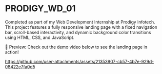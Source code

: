 # PRODIGY_WD_01

Completed as part of my Web Development Internship at Prodigy Infotech.
This project features a fully responsive landing page with a fixed navigation bar, scroll-based interactivity, and dynamic background color transitions using HTML, CSS, and JavaScript.

🎥 Preview:
Check out the demo video below to see the landing page in action!



https://github.com/user-attachments/assets/21353807-cb57-4b7e-929d-08422e7fa0d5

